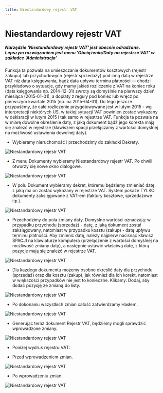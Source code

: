 ```yaml
---
title: Niestandardowy rejestr VAT
---
```


# Niestandardowy rejestr VAT

##### Narzędzie 'Niestandardowy rejestr VAT' jest obecnie odradzane. Lepszym rozwiązaniem jest menu 'Obciążenia/Daty na rejestrze VAT' w zakładce 'Administracja'

Funkcja ta pozwala na umieszczanie dokumentów kosztowych (rejestr zakupu) lub przychodowych (rejestr sprzedaży) pod inną datą w rejestrze VAT niż data księgowania, bądź data upływu terminu płatności — chodzi przykładowo o sytuacje, gdy mamy jakieś rozliczenie z VAT na koniec roku (data księgowania np. 2014-12-31) zwroty są domyślnie na pierwszy dzień miesiąca (2015-01-01), a dopłaty z reguły pod koniec lub wręcz po pierwszym kwartale 2015 (np. na 2015-04-01). Do tego jeszcze przypuśćmy, że całe rozliczenie przygotowywane jest w lutym 2015 - wg interpretacji niektórych US, w takiej sytuacji VAT powinien zostać wykazany w deklaracji w lutym 2015 i tak samo w rejestrze VAT. Funkcja ta pozwala na w miarę dowolne określenie daty, z jaką dokument bądź jego korekta mają się znaleźć w rejestrze (klawiszem spacji przełączamy z wartości domyślnej na możliwość ustawienia dowolnej daty).

- Wybieramy nieruchomość i przechodzimy do zakładki Dekrety.

![Niestandardowy rejestr VAT](niestdrejvat1.png)

- Z menu Dokumenty wybieramy Niestandardowy rejestr VAT. Po chwili otworzy się nowe okno dialogowe.

![Niestandardowy rejestr VAT](niestdrejvat2.png)

- W polu Dokument wybieramy dekret, któremu będziemy zmieniać datę, z jaką ma on zostać wykazany w rejestrze VAT. System pokaże TYLKO dokumenty zaksięgowane z VAT-em (faktury kosztowe, sprzedażowe itp.).

![Niestandardowy rejestr VAT](niestdrejvat3.png)

- Przechodzimy do pola zmiany daty. Domyślne wartości oznaczają: w przypadku przychodu (sprzedaż) - datę, z jaką dokument został zaksięgowany, natomiast w przypadku kosztu (zakup) - datę upływu terminu płatności.  Aby zmienić datę, należy najpierw nacisnąć klawisz SPACJI na klawiaturze komputera (przełączenie z wartości domyślnej na możliwość zmiany daty), a następnie ustawić właściwą datę, z którą pozycje mają się znaleźć w rejestrze VAT.

![Niestandardowy rejestr VAT](niestdrejvat4.png)

- Dla każdego dokumentu możemy osobno określić daty dla przychodu (sprzedaż) oraz dla kosztu (zakup), jak również dla ich korekt, natomiast w większości przypadków nie jest to konieczne. Klikamy: Dodaj, aby dodać pozycję ze zmianą do listy.

![Niestandardowy rejestr VAT](niestdrejvat5.png)

- Po dokonaniu wszystkich zmian całość zatwierdzamy Hasłem.

![Niestandardowy rejestr VAT](niestdrejvat6.png)

- Generując teraz dokument Rejestr VAT, będziemy mogli sprawdzić wprowadzone zmiany.

![Niestandardowy rejestr VAT](niestdrejvat7.png)

- Poniżej wydruk rejestru VAT:

- Przed wprowadzeniem zmian.

![Niestandardowy rejestr VAT](niestdrejvat8.png)

- Po wprowadzeniu zmian.

![Niestandardowy rejestr VAT](niestdrejvat9.png)